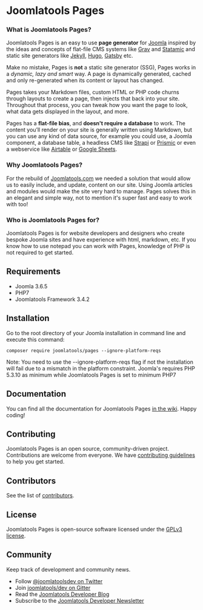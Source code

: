 # Joomlatools Pages

### What is Joomlatools Pages?

Joomlatools Pages is an easy to use **page generator** for [Joomla](http://www.joomla.org) inspired by the ideas and concepts of flat-file CMS systems like [Grav](https://getgrav.org/) and [Statamic](statamic.com) and static site generators like [Jekyll]( https://jekyllrb.com), [Hugo](https://gohugo.io), [Gatsby](https://www.gatsbyjs.org/) etc. 

Make no mistake, Pages is **not** a static site generator (SSG), Pages works in a _dynamic, lazy and smart_ way. A page is dynamically generated, cached and only re-generated when its content or layout has changed.

Pages takes your Markdown files, custom HTML or PHP code churns through layouts to create a page, then injects that back into your site.  Throughout that process, you can tweak how you want the page to look, what data gets displayed in the layout, and more.

Pages has a **flat-file bias**, and **doesn't require a database** to work. The content you’ll render on your site is generally written using Markdown, but you can use any kind of data source, for example you could use, a Joomla component, a database table, a headless CMS like [Strapi](https://strapi.io/) or [Prismic](https://prismic.io/) or even a webservice like [Airtable](https://airtable.com) or [Google Sheets](https://www.google.com/sheets/about/).

### Why Joomlatools Pages?

For the rebuild of [Joomlatools.com](http://joomlatools.test/blog/services/introducing-our-brand-new-website) we needed a solution that would allow us to easily include, and update, content on our site. Using Joomla articles and modules would make the site very hard to manage. Pages solves this in an elegant and simple way, not to mention it's super fast and easy to work with too!

### Who is Joomlatools Pages for?

Joomlatools Pages is for website developers and designers who create bespoke Joomla sites and have experience with html, markdown, etc. If you know how to use notepad you can work with Pages, knowledge of PHP is not required to get started.

## Requirements

* Joomla 3.6.5
* PHP7 
* Joomlatools Framework 3.4.2

## Installation

Go to the root directory of your Joomla installation in command line and execute this command:

```
composer require joomlatools/pages --ignore-platform-reqs
```

Note: You need to use the --ignore-platform-reqs flag if not the installation will fail due to a mismatch in the platform
constraint. Joomla's requires PHP 5.3.10 as minimum while Joomlatools Pages is set to minimum PHP7

## Documentation

You can find all the documentation for Joomlatools Pages [in the wiki](https://github.com/joomlatools/joomlatools-pages/wiki). Happy coding!

## Contributing

Joomlatools Pages is an open source, community-driven project. Contributions are welcome from everyone. 
We have [contributing guidelines](CONTRIBUTING.md) to help you get started.

## Contributors

See the list of [contributors](https://github.com/joomlatools/joomlatools-pages/contributors).

## License

Joomlatools Pages is open-source software licensed under the [GPLv3 license](LICENSE.txt).

## Community

Keep track of development and community news.

* Follow [@joomlatoolsdev on Twitter](https://twitter.com/joomlatoolsdev)
* Join [joomlatools/dev on Gitter](http://gitter.im/joomlatools/dev)
* Read the [Joomlatools Developer Blog](https://www.joomlatools.com/developer/blog/)
* Subscribe to the [Joomlatools Developer Newsletter](https://www.joomlatools.com/developer/newsletter/)
